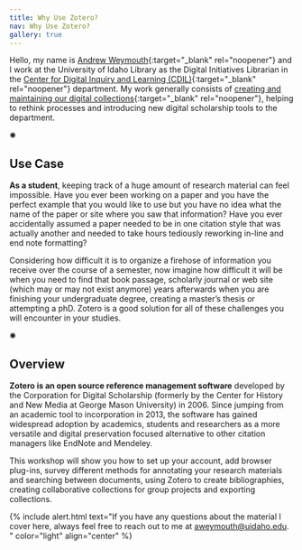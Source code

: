 ```yaml
---
title: Why Use Zotero?
nav: Why Use Zotero?
gallery: true
---
```


Hello, my name is [Andrew Weymouth](https://www.lib.uidaho.edu/about/people/aweymouth.html){:target="_blank" rel="noopener"} and I work at the University of Idaho Library as the Digital Initiatives Librarian in the [Center for Digital Inquiry and Learning (CDIL)](https://cdil.lib.uidaho.edu/){:target="_blank" rel="noopener"} department. My work generally consists of [creating and maintaining our digital collections](https://www.lib.uidaho.edu/digital/){:target="_blank" rel="noopener"}, helping to rethink processes and introducing new digital scholarship tools to the department.

<div class="symbol-container">
    <p class="symbol">&#10042;</p>
</div>

## Use Case

**As a student**, keeping track of a huge amount of research material can feel impossible. Have you ever been working on a paper and you have the perfect example that you would like to use but you have no idea what the name of the paper or site where you saw that information? Have you ever accidentally assumed a paper needed to be in one citation style that was actually another and needed to take hours tediously reworking in-line and end note formatting? 

Considering how difficult it is to organize a firehose of information you receive over the course of a semester, now imagine how difficult it will be when you need to find that book passage, scholarly journal or web site (which may or may not exist anymore) years afterwards when you are finishing your undergraduate degree, creating a master’s thesis or attempting a phD. Zotero is a good solution for all of these challenges you will encounter in your studies. 

<div class="symbol-container">
    <p class="symbol">&#10042;</p>
</div>

## Overview

**Zotero is an open source reference management software** developed by the Corporation for Digital Scholarship (formerly by the Center for History and New Media at George Mason University) in 2006. Since jumping from an academic tool to incorporation in 2013, the software has gained widespread adoption by academics, students and researchers as a more versatile and digital preservation focused alternative to other citation managers like EndNote and Mendeley. 

This workshop will show you how to set up your account, add browser plug-ins, survey different methods for annotating your research materials and searching between documents, using Zotero to create bibliographies, creating collaborative collections for group projects and exporting collections. 

{% include alert.html text="If you have any questions about the material I cover here, always feel free to reach out to me at aweymouth@uidaho.edu. " color="light" align="center" %}

<br>
